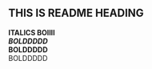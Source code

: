 ## THIS IS README HEADING<br>
__ITALICS BOIIII__<br>
***BOLDDDDD***<br>
**BOLDDDDD**<br>
BOLDDDDD<br>